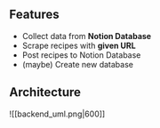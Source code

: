## Features
- Collect data from **Notion Database**
- Scrape recipes with **given URL**
- Post recipes to Notion Database
- (maybe) Create new database

## Architecture

![[backend_uml.png|600]]
